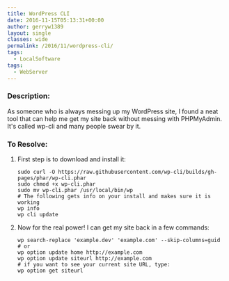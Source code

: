 ```yaml
---
title: WordPress CLI
date: 2016-11-15T05:13:31+00:00
author: gerryw1389
layout: single
classes: wide
permalink: /2016/11/wordpress-cli/
tags:
  - LocalSoftware
tags:
  - WebServer
---
```

<!--more-->

### Description:

As someone who is always messing up my WordPress site, I found a neat tool that can help me get my site back without messing with PHPMyAdmin. It's called wp-cli and many people swear by it.

### To Resolve:

1. First step is to download and install it:

   ```shell
   sudo curl -O https://raw.githubusercontent.com/wp-cli/builds/gh-pages/phar/wp-cli.phar  
   sudo chmod +x wp-cli.phar  
   sudo mv wp-cli.phar /usr/local/bin/wp  
   # The following gets info on your install and makes sure it is working
   wp info   
   wp cli update
   ```

2. Now for the real power! I can get my site back in a few commands:

   ```shell
   wp search-replace 'example.dev' 'example.com' --skip-columns=guid  
   # or  
   wp option update home http://example.com  
   wp option update siteurl http://example.com  
   # if you want to see your current site URL, type:  
   wp option get siteurl
   ```

